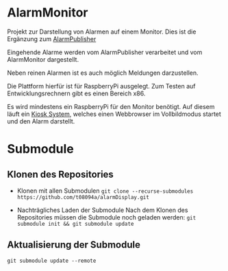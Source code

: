 # AlarmMonitor

Projekt zur Darstellung von Alarmen auf einem Monitor.
Dies ist die Ergänzung zum [AlarmPublisher](https://github.com/t08094a/alarmPublisher)

Eingehende Alarme werden vom AlarmPublisher verarbeitet und vom AlarmMonitor dargestellt.

Neben reinen Alarmen ist es auch möglich Meldungen darzustellen.

Die Plattform hierfür ist für RaspberryPi ausgelegt. Zum Testen auf Entwicklungsrechnern gibt es einen Bereich x86.

Es wird mindestens ein RaspberryPi für den Monitor benötigt. Auf diesem läuft ein [Kiosk System](./kiosk), welches einen Webbrowser im Vollbildmodus startet und den Alarm darstellt.

# Submodule

## Klonen des Repositories
* Klonen mit allen Submodulen
`git clone --recurse-submodules https://github.com/t08094a/alarmDisplay.git`

* Nachträgliches Laden der Submodule
Nach dem Klonen des Repositories müssen die Submodule noch geladen werden:
`git submodule init && git submodule update`

## Aktualisierung der Submodule
`git submodule update --remote`
